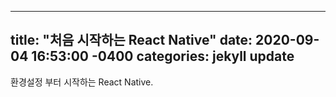   ---
title: "처음 시작하는 React Native"
date: 2020-09-04 16:53:00 -0400
categories: jekyll update
---

환경설정 부터 시작하는 React Native.
